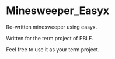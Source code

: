 # Minesweeper_Easyx

Re-written minesweeper using easyx. 

Written for the term project of PBLF.

Feel free to use it as your term project.
